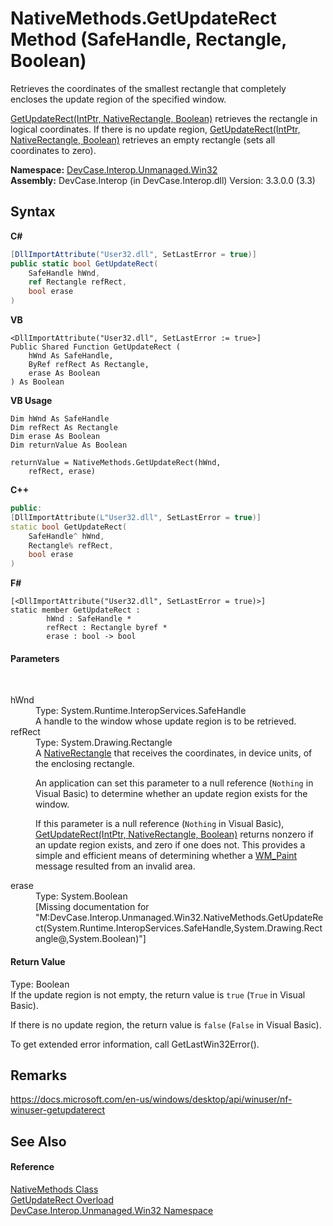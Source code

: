 # NativeMethods.GetUpdateRect Method (SafeHandle, Rectangle, Boolean)
 

Retrieves the coordinates of the smallest rectangle that completely encloses the update region of the specified window. 

<a href="M_DevCase_Interop_Unmanaged_Win32_NativeMethods_GetUpdateRect">GetUpdateRect(IntPtr, NativeRectangle, Boolean)</a> retrieves the rectangle in logical coordinates. If there is no update region, <a href="M_DevCase_Interop_Unmanaged_Win32_NativeMethods_GetUpdateRect">GetUpdateRect(IntPtr, NativeRectangle, Boolean)</a> retrieves an empty rectangle (sets all coordinates to zero).

**Namespace:**&nbsp;<a href="N_DevCase_Interop_Unmanaged_Win32">DevCase.Interop.Unmanaged.Win32</a><br />**Assembly:**&nbsp;DevCase.Interop (in DevCase.Interop.dll) Version: 3.3.0.0 (3.3)

## Syntax

**C#**<br />
``` C#
[DllImportAttribute("User32.dll", SetLastError = true)]
public static bool GetUpdateRect(
	SafeHandle hWnd,
	ref Rectangle refRect,
	bool erase
)
```

**VB**<br />
``` VB
<DllImportAttribute("User32.dll", SetLastError := true>]
Public Shared Function GetUpdateRect ( 
	hWnd As SafeHandle,
	ByRef refRect As Rectangle,
	erase As Boolean
) As Boolean
```

**VB Usage**<br />
``` VB Usage
Dim hWnd As SafeHandle
Dim refRect As Rectangle
Dim erase As Boolean
Dim returnValue As Boolean

returnValue = NativeMethods.GetUpdateRect(hWnd, 
	refRect, erase)
```

**C++**<br />
``` C++
public:
[DllImportAttribute(L"User32.dll", SetLastError = true)]
static bool GetUpdateRect(
	SafeHandle^ hWnd, 
	Rectangle% refRect, 
	bool erase
)
```

**F#**<br />
``` F#
[<DllImportAttribute("User32.dll", SetLastError = true)>]
static member GetUpdateRect : 
        hWnd : SafeHandle * 
        refRect : Rectangle byref * 
        erase : bool -> bool 

```


#### Parameters
&nbsp;<dl><dt>hWnd</dt><dd>Type: System.Runtime.InteropServices.SafeHandle<br />A handle to the window whose update region is to be retrieved.</dd><dt>refRect</dt><dd>Type: System.Drawing.Rectangle<br />A <a href="T_DevCase_Interop_Unmanaged_Win32_Structures_NativeRectangle">NativeRectangle</a> that receives the coordinates, in device units, of the enclosing rectangle. 

 An application can set this parameter to a null reference (`Nothing` in Visual Basic) to determine whether an update region exists for the window. 

 If this parameter is a null reference (`Nothing` in Visual Basic), <a href="M_DevCase_Interop_Unmanaged_Win32_NativeMethods_GetUpdateRect">GetUpdateRect(IntPtr, NativeRectangle, Boolean)</a> returns nonzero if an update region exists, and zero if one does not. This provides a simple and efficient means of determining whether a <a href="T_DevCase_Interop_Unmanaged_Win32_Enums_WindowMessages">WM_Paint</a> message resulted from an invalid area.</dd><dt>erase</dt><dd>Type: System.Boolean<br />\[Missing <param name="erase"/> documentation for "M:DevCase.Interop.Unmanaged.Win32.NativeMethods.GetUpdateRect(System.Runtime.InteropServices.SafeHandle,System.Drawing.Rectangle@,System.Boolean)"\]</dd></dl>

#### Return Value
Type: Boolean<br />If the update region is not empty, the return value is `true` (`True` in Visual Basic). 

 If there is no update region, the return value is `false` (`False` in Visual Basic). 

 To get extended error information, call GetLastWin32Error().

## Remarks
<a href="https://docs.microsoft.com/en-us/windows/desktop/api/winuser/nf-winuser-getupdaterect" target="_blank">https://docs.microsoft.com/en-us/windows/desktop/api/winuser/nf-winuser-getupdaterect</a>

## See Also


#### Reference
<a href="T_DevCase_Interop_Unmanaged_Win32_NativeMethods">NativeMethods Class</a><br /><a href="Overload_DevCase_Interop_Unmanaged_Win32_NativeMethods_GetUpdateRect">GetUpdateRect Overload</a><br /><a href="N_DevCase_Interop_Unmanaged_Win32">DevCase.Interop.Unmanaged.Win32 Namespace</a><br />